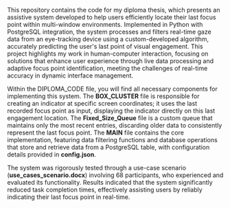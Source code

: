 This repository contains the code for my diploma thesis, which presents an assistive system developed to help users efficiently locate their last focus point within multi-window environments. Implemented in Python with PostgreSQL integration, the system processes and filters real-time gaze data from an eye-tracking device using a custom-developed algorithm, accurately predicting the user's last point of visual engagement. This project highlights my work in human-computer interaction, focusing on solutions that enhance user experience through live data processing and adaptive focus point identification, meeting the challenges of real-time accuracy in dynamic interface management.

Within the DIPLOMA_CODE file, you will find all necessary components for implementing this system. The **BOX_CLUSTER** file is responsible for creating an indicator at specific screen coordinates; it uses the last recorded focus point as input, displaying the indicator directly on this last engagement location. The **Fixed_Size_Queue** file is a custom queue that maintains only the most recent entries, discarding older data to consistently represent the last focus point. The **MAIN** file contains the core implementation, featuring data filtering functions and database operations that store and retrieve data from a PostgreSQL table, with configuration details provided in **config.json**.

The system was rigorously tested through a use-case scenario (**use_cases_scenario.docx**) involving 68 participants, who experienced and evaluated its functionality. Results indicated that the system significantly reduced task completion times, effectively assisting users by reliably indicating their last focus point in real-time.

